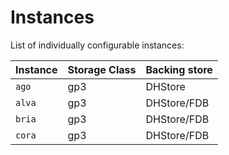 # Instances

List of individually configurable instances:

| Instance | Storage Class | Backing store  |
|----------|---------------|----------------|
| `ago`    | gp3           | DHStore        |
| `alva`   | gp3           | DHStore/FDB    |
| `bria`   | gp3           | DHStore/FDB    |
| `cora`   | gp3           | DHStore/FDB    |
